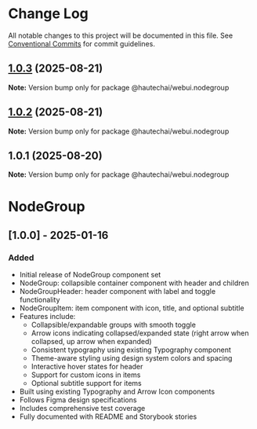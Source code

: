 # Change Log

All notable changes to this project will be documented in this file.
See [Conventional Commits](https://conventionalcommits.org) for commit guidelines.

## [1.0.3](https://github.com/HautechAI/webui/compare/@hautechai/webui.nodegroup@1.0.2...@hautechai/webui.nodegroup@1.0.3) (2025-08-21)

**Note:** Version bump only for package @hautechai/webui.nodegroup

## [1.0.2](https://github.com/HautechAI/webui/compare/@hautechai/webui.nodegroup@1.0.1...@hautechai/webui.nodegroup@1.0.2) (2025-08-21)

**Note:** Version bump only for package @hautechai/webui.nodegroup

## 1.0.1 (2025-08-20)

**Note:** Version bump only for package @hautechai/webui.nodegroup

# NodeGroup

## [1.0.0] - 2025-01-16

### Added

- Initial release of NodeGroup component set
- NodeGroup: collapsible container component with header and children
- NodeGroupHeader: header component with label and toggle functionality
- NodeGroupItem: item component with icon, title, and optional subtitle
- Features include:
    - Collapsible/expandable groups with smooth toggle
    - Arrow icons indicating collapsed/expanded state (right arrow when collapsed, up arrow when expanded)
    - Consistent typography using existing Typography component
    - Theme-aware styling using design system colors and spacing
    - Interactive hover states for header
    - Support for custom icons in items
    - Optional subtitle support for items
- Built using existing Typography and Arrow Icon components
- Follows Figma design specifications
- Includes comprehensive test coverage
- Fully documented with README and Storybook stories
